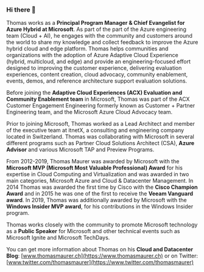 ### Hi there 👋

Thomas works as a **Principal Program Manager & Chief Evangelist for Azure Hybrid at Microsoft**. As part of the part of the Azure engineering team (Cloud + AI), he engages with the community and customers around the world to share my knowledge and collect feedback to improve the Azure hybrid cloud and edge platform. Thomas helps communities and organizations with the adoption of Azure Adaptive Cloud Experience (hybrid, multicloud, and edge) and provide an engineering-focused effort designed to improving the customer experience, delivering evaluation experiences, content creation, cloud advocacy, community enablement, events, demos, and reference architecture support evaluation solutions.

Before joining the **Adaptive Cloud Experiences (ACX) Evaluation and Community Enablement team** in Microsoft, Thomas was part of the ACX Customer Engagement Engineering formerly known as Customer + Partner Engineering team, and the Microsoft Azure Cloud Advocacy team.

Prior to joining Microsoft, Thomas worked as a Lead Architect and member of the executive team at itnetX, a consulting and engineering company located in Switzerland. Thomas was collaborating with Microsoft in several different programs such as Partner Cloud Solutions Architect (CSA), **Azure Advisor** and various Microsoft TAP and Preview Programs.

From 2012-2019, Thomas Maurer was awarded by Microsoft with the **Microsoft MVP (Microsoft Most Valuable Professional) Award** for his expertise in Cloud Computing and Virtualization and was awarded in two main categories, Microsoft Azure and Cloud & Datacenter Management. In 2014 Thomas was awarded the first time by Cisco with the **Cisco Champion Award** and in 2015 he was one of the first to receive the **Veeam Vanguard award**. In 2019, Thomas was additionally awarded by Microsoft with the **Windows Insider MVP award**, for his contributions in the Windows Insider program.

Thomas works closely with the community to promote Microsoft technology as a **Public Speaker** for Microsoft and other technical events such as Microsoft Ignite and Microsoft TechDays.

You can get more information about Thomas on his **Cloud and Datacenter Blog**: [www.thomasmaurer.ch](https://www.thomasmaurer.ch) or on Twitter: [www.twitter.com/thomasmaurer](https://www.twitter.com/thomasmaurer)
